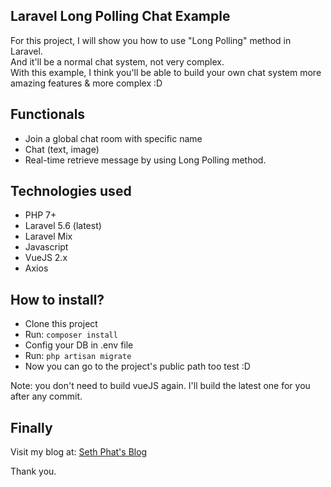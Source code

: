 ## Laravel Long Polling Chat Example
For this project, I will show you how to use "Long Polling" method in Laravel.   
And it'll be a normal chat system, not very complex.   
With this example, I think you'll be able to build your own chat system more amazing features & more complex :D    

## Functionals
- Join a global chat room with specific name
- Chat (text, image)
- Real-time retrieve message by using Long Polling method.

## Technologies used
- PHP 7+
- Laravel 5.6 (latest)
- Laravel Mix
- Javascript
- VueJS 2.x
- Axios

## How to install?
- Clone this project
- Run: `composer install`
- Config your DB in .env file
- Run: `php artisan migrate`
- Now you can go to the project's public path too test :D

Note: you don't need to build vueJS again. I'll build the latest one for you after any commit.

## Finally
Visit my blog at: [Seth Phat's Blog](https://sethphat.com)

Thank you.

